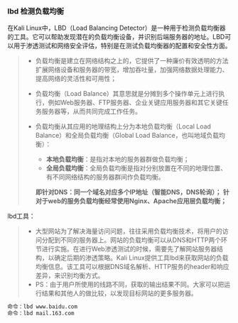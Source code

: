 ### lbd 检测负载均衡

在Kali Linux中，LBD（Load Balancing Detector）是一种用于检测负载均衡器的工具。它可以帮助发现潜在的负载均衡设备，并识别后端服务器的地址。LBD可以用于渗透测试和网络安全评估，特别是在测试负载均衡器的配置和安全性方面。

> - 负载均衡是建立在网络结构之上的，它提供了一种廉价有效透明的方法扩展网络设备和服务器的带宽，增加吞吐量，加强网络数据处理能力、提高网络的灵活性和可用性；
>
> - 负载均衡（Load Balance）其意思就是分摊到多个操作单元上进行执行，例如Web服务器、FTP服务器、企业关键应用服务器和其它关键任务服务器等，从而共同完成工作任务。
>
> - 负载均衡从其应用的地理结构上分为本地负载均衡（Local Load Balance）和全局负载均衡（Global Load Balance，也叫地域负载均衡）：
>
>   - **本地负载均衡**：是指对本地的服务器群做负载均衡；
>   - **全局负载均衡**：全局负载均衡是指对分别放置在不同的地理位置、有不同网络结构的服务器群间作负载均衡。
>
>   **即针对DNS：同一个域名对应多个IP地址（智能DNS，DNS轮询）；**
>   **针对于web的服务负载均衡经常使用Nginx、Apache应用层负载均衡；**

lbd工具：

> - 大型网站为了解决海量访问问题，往往采用负载均衡技术，将用户的访问分配到不同的服务器上。网站的负载均衡可以从DNS和HTTP两个环节进行实施。在进行Web渗透测试的时候，需要先了解网站服务器结构，以确定后期的渗透策略。Kali Linux提供工具lbd来获取网站的负载均衡信息。该工具可以根据DNS域名解析、HTTP服务的header和响应差异，来识别均衡方式。
> - PS：由于用户所使用的线路不同，获取的输出结果不同。大家可以把运行结果和其他人的做比较，以发现目标网站的更多服务器。

```bash
命令：lbd www.baidu.com
命令：lbd mail.163.com
```


